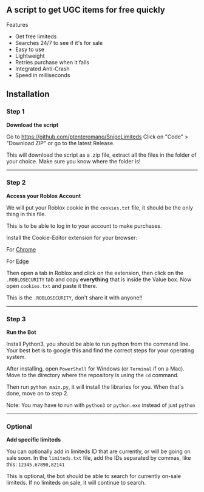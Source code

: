 ## A script to get UGC items for free quickly

Features
- Get free limiteds
- Searches 24/7 to see if it's for sale
- Easy to use
- Lightweight
- Retries purchase when it fails
- Integrated Anti-Crash
- Speed in milliseconds

## Installation

### Step 1
**Download the script**

Go to https://github.com/ptenteromano/SnipeLimiteds
Click on "Code" > "Download ZIP" or go to the latest Release.

This will download the script as a .zip file, extract all the files in the folder of your choice.
Make sure you know where the folder is!

<hr>

### Step 2
**Access your Roblox Account**

We will put your Roblox cookie in the `cookies.txt` file, it should be the only thing in this file.

This is to be able to log in to your account to make purchases.

Install the Cookie-Editor extension for your browser:

For [Chrome](https://chrome.google.com/webstore/detail/cookie-editor/hlkenndednhfkekhgcdicdfddnkalmdm)

For [Edge](https://microsoftedge.microsoft.com/addons/detail/cookieeditor/neaplmfkghagebokkhpjpoebhdledlfi)

Then open a tab in Roblox and click on the extension, then click on the `.ROBLOSECURITY` tab and copy **everything** that is inside the Value box. Now open `cookies.txt` and paste it there.

This is the `.ROBLOSECURITY`, don't share it with anyone!!

<hr>

### Step 3
**Run the Bot**

Install Python3, you should be able to run python from the command line.
Your best bet is to google this and find the correct steps for your operating system.

After installing, open `PowerShell` for Windows (or `Terminal` if on a Mac).
Move to the directory where the repository is using the `cd` command.

Then run `python main.py`, it will install the libraries for you. When that's done, move on to step 2.

Note: You may have to run with `python3` or `python.exe` instead of just `python`

<hr>

### Optional
**Add specific limiteds**

You can optionally add in limiteds ID that are currently, or will be going on sale soon. In the `limiteds.txt` file, add the IDs separated by commas, like this: `12345,67890,82141`

This is optional, the bot should be able to search for currently on-sale limiteds. If no limiteds on sale, it will continue to search.
